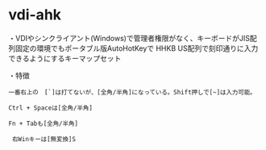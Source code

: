 # vdi-ahk

・VDIやシンクライアント(Windows)で管理者権限がなく、キーボードがJIS配列固定の環境でもポータブル版AutoHotKeyで
  HHKB US配列で刻印通りに入力できるようにするキーマップセット

・特徴

    一番右上の　[`]は打てないが、[全角/半角]になっている。Shift押しで[~]は入力可能。

    Ctrl + Spaceは[全角/半角]

    Fn + Tabも[全角/半角]

     右Winキーは[無変換]S
